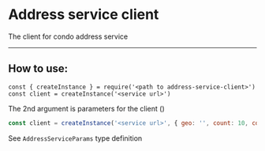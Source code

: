 Address service client
==

The client for condo address service

***

## How to use:

```
const { createInstance } = require('<path to address-service-client>')
const client = createInstance('<service url>')
```

The 2nd argument is parameters for the client ()
```javascript
const client = createInstance('<service url>', { geo: '', count: 10, context: 'some-context' })
```
See `AddressServiceParams` type definition
